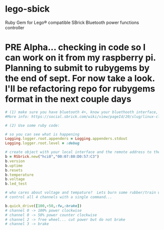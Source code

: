 # lego-sbick
Ruby Gem for Lego® compatible SBrick Bluetooth power functions controller

# PRE Alpha... checking in code so I can work on it from my raspberry pi.  Planning to submit to rubygems by the end of sept.  For now take a look.  I'll be refactoring repo for rubygems format in the next couple days

```ruby
# (1) make sure you have bluetooth 4+, know your bluethooth interface, address of your sbrick
#More info: https://social.sbrick.com/wiki/view/pageId/20/slug/linux-client-scripts

# (2) Use some ruby code:

# so you can see what is happening
Logging.logger.root.appenders = Logging.appenders.stdout
Logging.logger.root.level = :debug

# create object with your local interface and the remote address to the sbrick
b = RSbrick.new("hci0","00:07:80:D0:57:C3")
b.version
b.uptime
b.resets
b.temperature
b.voltage
b.led_test

# who cares about voltage and tempature?  Lets burn some rubber/train wheels...
# control all 4 channels with a single command...

b.quick_drive([100,-50,:fw,:brake])
# channel 0 -> 100% power clockwise
# channel 0 -> 50% power counter clockwise
# channel 2 -> free wheel... cut power but do not brake
# channel 3 -> brake

```

